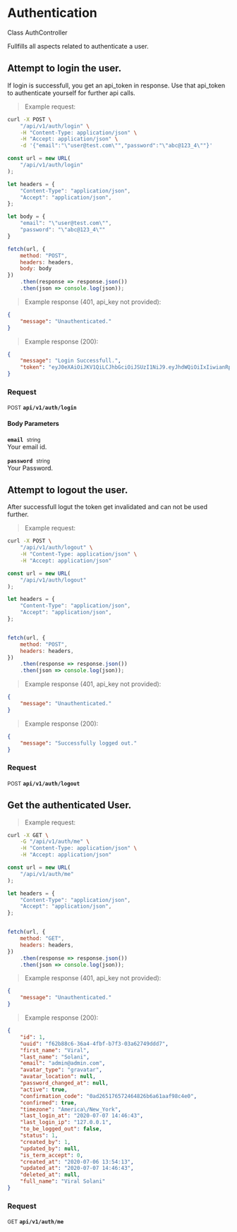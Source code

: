 # Authentication

Class AuthController

Fullfills all aspects related to authenticate a user.

## Attempt to login the user.


If login is successfull, you get an api_token in response. Use that api_token to authenticate yourself for further api calls.

> Example request:

```bash
curl -X POST \
    "/api/v1/auth/login" \
    -H "Content-Type: application/json" \
    -H "Accept: application/json" \
    -d '{"email":"\"user@test.com\"","password":"\"abc@123_4\""}'

```

```javascript
const url = new URL(
    "/api/v1/auth/login"
);

let headers = {
    "Content-Type": "application/json",
    "Accept": "application/json",
};

let body = {
    "email": "\"user@test.com\"",
    "password": "\"abc@123_4\""
}

fetch(url, {
    method: "POST",
    headers: headers,
    body: body
})
    .then(response => response.json())
    .then(json => console.log(json));
```


> Example response (401, api_key not provided):

```json
{
    "message": "Unauthenticated."
}
```
> Example response (200):

```json
{
    "message": "Login Successfull.",
    "token": "eyJ0eXAiOiJKV1QiLCJhbGciOiJSUzI1NiJ9.eyJhdWQiOiIxIiwianRpIjoiMTc1YjM0YmQ2Y2U5OWE3YTIwMTcxODY4NDcyNjJlOTRiOGYzZTExNTNjN2RhMzA0YzgwM2Q0NmY3YWVmMzRkMDFhZGIxY2JlY2M1YWZjNjUiLCJpYXQiOjE1OTQxOTA5MjksIm5iZiI6MTU5NDE5MDkyOSwiZXhwIjoxNjI1NzI2OTI5LCJzdWIiOiIxIiwic2NvcGVzIjpbXX0.jkoXYrKQ9pV9qB1Kn4jIxBoSKSWYX3SgjFoefxdH9ZzDA2-XPAp7OFt1yHCjrzM3UJFSzd2BLNGQQmK-CE9-IAhz7DGQAnR7HIuTLGA2ze7mTR2BHofZe-KN0b-RXM_rEsDZLp-qX4zPS4hiJK38KCLM39TVPTZ4TcdvfgNwa1yqsAZko-kQ0-yCi4FkGExeogNuZwJ6ZsfQC-mW0QaPTgsDBXk7tXE4pd6kkDxTHSA-fo8-oL16UoFu70IxCQ8njVwpLJ6-Avb3TRtaedPGVeE8qja93Ly6QUnMns5yJSsKGjXRTTS-2vHCzPXcuW1eEQatwhD-ZMnLuLTHfQlSHz3q6Artqzpw9JjRNf3Fx7W2g4yBhs8FF-3nUl1B2nY2_uuPMoRdfFsrnHl4i7C-9cVAWQl34b4OmZyEf41Sqk1qvNnEUV3YJUcyO46iwAgSs2yuZ5fTQxCGVbMBJwfVAjgHBfozp2lqE2BixQwcRrU33H41JAQK3zRNmPuAOeODZisZkSYvdgRwJ5-GDJ0z9oHanrSrH4bfGbD5qPHp8PdE3Yez3UP0UxImDY7lX_d3_8iHbkNkrVDoOcvSOUqvqhjbVyCrnE9WzXBi9_igLZSff3Pwb6shVMnWLfUs9NpDXSDNFpwUm_O2rIhoLAmO78a3uwTxiYmBz1p3TmL0ZW0"
}
```

### Request
<small class="badge badge-black">POST</small>
 **`api/v1/auth/login`**

<h4 class="fancy-heading-panel"><b>Body Parameters</b></h4>
<code><b>email</b></code>&nbsp; <small>string</small>     <br>
    Your email id.

<code><b>password</b></code>&nbsp; <small>string</small>     <br>
    Your Password.



## Attempt to logout the user.


After successfull logut the token get invalidated and can not be used further.

> Example request:

```bash
curl -X POST \
    "/api/v1/auth/logout" \
    -H "Content-Type: application/json" \
    -H "Accept: application/json"
```

```javascript
const url = new URL(
    "/api/v1/auth/logout"
);

let headers = {
    "Content-Type": "application/json",
    "Accept": "application/json",
};


fetch(url, {
    method: "POST",
    headers: headers,
})
    .then(response => response.json())
    .then(json => console.log(json));
```


> Example response (401, api_key not provided):

```json
{
    "message": "Unauthenticated."
}
```
> Example response (200):

```json
{
    "message": "Successfully logged out."
}
```

### Request
<small class="badge badge-black">POST</small>
 **`api/v1/auth/logout`**



## Get the authenticated User.




> Example request:

```bash
curl -X GET \
    -G "/api/v1/auth/me" \
    -H "Content-Type: application/json" \
    -H "Accept: application/json"
```

```javascript
const url = new URL(
    "/api/v1/auth/me"
);

let headers = {
    "Content-Type": "application/json",
    "Accept": "application/json",
};


fetch(url, {
    method: "GET",
    headers: headers,
})
    .then(response => response.json())
    .then(json => console.log(json));
```


> Example response (401, api_key not provided):

```json
{
    "message": "Unauthenticated."
}
```
> Example response (200):

```json
{
    "id": 1,
    "uuid": "f62b88c6-36a4-4fbf-b7f3-03a62749ddd7",
    "first_name": "Viral",
    "last_name": "Solani",
    "email": "admin@admin.com",
    "avatar_type": "gravatar",
    "avatar_location": null,
    "password_changed_at": null,
    "active": true,
    "confirmation_code": "0ad265176572464826b6a61aaf98c4e0",
    "confirmed": true,
    "timezone": "America\/New_York",
    "last_login_at": "2020-07-07 14:46:43",
    "last_login_ip": "127.0.0.1",
    "to_be_logged_out": false,
    "status": 1,
    "created_by": 1,
    "updated_by": null,
    "is_term_accept": 0,
    "created_at": "2020-07-06 13:54:13",
    "updated_at": "2020-07-07 14:46:43",
    "deleted_at": null,
    "full_name": "Viral Solani"
}
```

### Request
<small class="badge badge-green">GET</small>
 **`api/v1/auth/me`**




